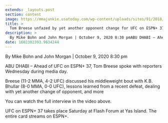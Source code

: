 ```yaml
--- 
extends: _layouts.post 
section: content 
image: https://mmajunkie.usatoday.com/wp-content/uploads/sites/91/2018/05/tom-breese-ufc-fight-night-130-1.jpg?w=1000&h=576&crop=1 
title: > 
  Tom Breese unfazed by yet another opponent change for UFC on ESPN+ 37 
description: > 
  By Mike Bohn and John Morgan | October 9, 2020 8:30 pmABU DHABI – Ahead of UFC on ESPN+ 37, Tom Breese spoke with reporters Wednesday during media day.Breese (11-2 MMA, 4-2 UFC) discussed his middleweight bout with K.B.Bhullar (8-0 MMA, 0-0 UFC), lessons learned from a recent defeat, dealing with yet another change of opponent, and moreYou can watch the full interview in the video above.UFC on ESPN+ 37 takes place Saturday at Flash Forum at Yas Island.The entire card streams on ESPN+. 
date: 1602302393.9634244 
--- 
```

By Mike Bohn and John Morgan | October 9, 2020 8:30 pm

ABU DHABI – Ahead of UFC on ESPN+ 37, Tom Breese spoke with reporters Wednesday during media day.

Breese (11-2 MMA, 4-2 UFC) discussed his middleweight bout with K.B. Bhullar (8-0 MMA, 0-0 UFC), lessons learned from a recent defeat, dealing with yet another change of opponent, and more

You can watch the full interview in the video above.

UFC on ESPN+ 37 takes place Saturday at Flash Forum at Yas Island. The entire card streams on ESPN+.